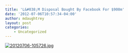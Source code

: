 ```yaml
---
title: 'L&#038;M Disposal Bought By Facebook For $900m'
date: '2012-07-06T10:57:34-04:00'
author: mdaughtrey
layout: post
categories:
    - Uncategorized
---
```


[![20120706-105726.jpg](/assets/uploads/2012/07/20120706-105726.jpg)](/assets/uploads/2012/07/20120706-105726.jpg)
